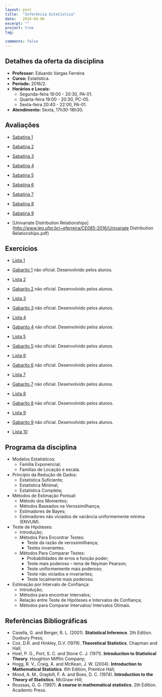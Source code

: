 ```yaml
---
layout: post
title:  "Inferência Estatística"
date:   2016-04-06
excerpt: "" 
project: true
tag:

comments: false
---
```


## Detalhes da oferta da disciplina

  * **Professor:** Eduardo Vargas Ferreira
  * **Curso:** Estatística.
  * **Período:** 2016/2.
  * **Horários e Locais:**
     * Segunda-feira 19:00 - 20:30, PA-01.
     * Quarta-feira 19:00 - 20:30, PC-05.
     * Sexta-feira 20:40 - 22:00, PA-01.
  * **Atendimento:** Sexta, 17h30-18h30.


## Avaliações 

* [Sabatina 1](http://www.leg.ufpr.br/~eferreira/CE085-2016/Sabatina1.pdf)

* [Sabatina 2](http://www.leg.ufpr.br/~eferreira/CE085-2016/Sabatina2.pdf)

* [Sabatina 3](http://www.leg.ufpr.br/~eferreira/CE085-2016/Sabatina3.pdf)

* [Sabatina 4](http://www.leg.ufpr.br/~eferreira/CE085-2016/Sabatina4.pdf)

* [Sabatina 5](http://www.leg.ufpr.br/~eferreira/CE085-2016/Sabatina5.pdf)

* [Sabatina 6](http://www.leg.ufpr.br/~eferreira/CE085-2016/Sabatina6.pdf)

* [Sabatina 7](http://www.leg.ufpr.br/~eferreira/CE085-2016/Sabatina7.pdf)

* [Sabatina 8](http://www.leg.ufpr.br/~eferreira/CE085-2016/Sabatina8.pdf)

* [Sabatina 9](http://www.leg.ufpr.br/~eferreira/CE085-2016/Sabatina9.pdf)

* [Univariate Distribution Relationships](http://www.leg.ufpr.br/~eferreira/CE085-2016/Univariate Distribution Relationships.pdf)

## Exercícios

* [Lista 1](http://www.leg.ufpr.br/~eferreira/CE085-2016/Lista1.pdf)

* [Gabarito 1](http://www.leg.ufpr.br/~eferreira/CE085-2016/lista1_gabarito.pdf) não oficial. Desenvolvido pelos alunos. 

* [Lista 2](http://www.leg.ufpr.br/~eferreira/CE085-2016/Lista2.pdf) 

* [Gabarito 2](http://www.leg.ufpr.br/~eferreira/CE085-2016/lista2_gabarito.pdf) não oficial. Desenvolvido pelos alunos.

* [Lista 3](http://www.leg.ufpr.br/~eferreira/CE085-2016/Lista3.pdf) 

* [Gabarito 3](http://www.leg.ufpr.br/~eferreira/CE085-2016/lista3_gabarito.pdf) não oficial. Desenvolvido pelos alunos.

* [Lista 4](http://www.leg.ufpr.br/~eferreira/CE085-2016/Lista4.pdf) 

* [Gabarito 4](http://www.leg.ufpr.br/~eferreira/CE085-2016/lista4_gabarito.pdf) não oficial. Desenvolvido pelos alunos.

* [Lista 5](http://www.leg.ufpr.br/~eferreira/CE085-2016/Lista5.pdf) 

* [Gabarito 5](http://www.leg.ufpr.br/~eferreira/CE085-2016/lista5_gabarito.pdf) não oficial. Desenvolvido pelos alunos.

* [Lista 6](http://www.leg.ufpr.br/~eferreira/CE085-2016/Lista6.pdf) 

* [Gabarito 6](http://www.leg.ufpr.br/~eferreira/CE085-2016/lista6_gabarito.pdf) não oficial. Desenvolvido pelos alunos.

* [Lista 7](http://www.leg.ufpr.br/~eferreira/CE085-2016/Lista7.pdf) 

* [Gabarito 7](http://www.leg.ufpr.br/~eferreira/CE085-2016/lista7_gabarito.pdf) não oficial. Desenvolvido pelos alunos.

* [Lista 8](http://www.leg.ufpr.br/~eferreira/CE085-2016/Lista8.pdf) 

* [Gabarito 8](http://www.leg.ufpr.br/~eferreira/CE085-2016/lista8_gabarito.pdf) não oficial. Desenvolvido pelos alunos.

* [Lista 9](http://www.leg.ufpr.br/~eferreira/CE085-2016/Lista9.pdf) 

* [Gabarito 9](http://www.leg.ufpr.br/~eferreira/CE085-2016/lista9_gabarito.pdf) não oficial. Desenvolvido pelos alunos.

* [Lista 10](http://www.leg.ufpr.br/~eferreira/CE085-2016/Lista10.pdf) 

## Programa da disciplina

   - Modelos Estatísticos:
       * Família Exponencial;
       * Famílias de Locação e escala.
   - Princípio da Redução de Dados:
        * Estatística Suficiente;
        * Estatística Minimal;
        * Estatística Completa;    
   - Métodos de Estimação Pontual:
        * Método dos Momentos;
        * Métodos Baseados na Verossimilhança;
        * Estimadores de Bayes;
        * Estimadores não viciados de variância uniformemente mínima (ENVUM).
   - Teste de Hipóteses:
        * Introdução;
        * Métodos Para Encontrar Testes:
           * Teste da razão de verossimilhança;
           * Testes invariantes.
        * Métodos Para Comparar Testes:
           * Probabilidades de erros e função poder;
           * Teste mais poderoso – lema de Neyman Pearson;
           * Teste uniformemente mais poderoso;
           * Teste não viciados e invariantes;
           * Teste localmente mais poderoso.
   - Estimação por Intervalo de Confiança:
        * Introdução;
        * Métodos para encontrar Intervalos;
        * Relação entre Teste de Hipóteses e Intervalos de Confiança;
        * Métodos para Comparar Intervalos/ Intervalos Otimais.

## Referências Bibliográficas

* Casella, G. and Berger, R. L. (2001). **Statistical Inference**. 2th Edition. Duxbury Press;
* Cox, D.R. and Hinkley, D.V. (1979). **Theoretical Statistics**. Chapman and Hall;
* Hoel, P. G., Port, S. C. and Stone C. J. (1971). **Introduction to Statistical Theory**. Houghton Mifflin Company;
* Hogg, R. V., Craig, A. and McKean, J. W. (2004). **Introduction to Mathematical Statistics**. 6th Edition, Prentice Hall;
* Mood, A. M., Graybill, F. A. and Boes, D. C. (1974). **Introduction to the Theory of Statistics**. McGraw-Hill;
* Roussas, G. G. (1997). **A course in mathematical statistics**. 2th Edition. Academic Press.




